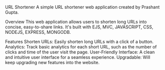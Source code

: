 URL Shortener
A simple URL shortener web application created by Prashant Gupta.

Overview
This web application allows users to shorten long URLs into concise, easy-to-share links. It's built with EJS, MVC, JAVASCRIPT, CSS, NODEJS, EXPRESS, MONGODB.

Features
Shorten URLs: Easily shorten long URLs with a click of a button.
Analytics: Track basic analytics for each short URL, such as the number of clicks and time of the user visit the page.
User-Friendly Interface: A clean and intuitive user interface for a seamless experience.
Upgradable: Will keep upgrading new features into the website.
